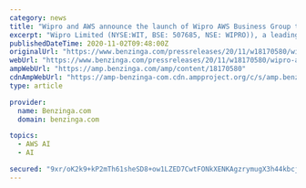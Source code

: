 ```yaml
---
category: news
title: "Wipro and AWS announce the launch of Wipro AWS Business Group to accelerate growth"
excerpt: "Wipro Limited (NYSE:WIT, BSE: 507685, NSE: WIPRO)), a leading global information technology, consulting, and business process services company, today announced the launch of"
publishedDateTime: 2020-11-02T09:48:00Z
originalUrl: "https://www.benzinga.com/pressreleases/20/11/w18170580/wipro-and-aws-announce-the-launch-of-wipro-aws-business-group-to-accelerate-growth"
webUrl: "https://www.benzinga.com/pressreleases/20/11/w18170580/wipro-and-aws-announce-the-launch-of-wipro-aws-business-group-to-accelerate-growth"
ampWebUrl: "https://amp.benzinga.com/amp/content/18170580"
cdnAmpWebUrl: "https://amp-benzinga-com.cdn.ampproject.org/c/s/amp.benzinga.com/amp/content/18170580"
type: article

provider:
  name: Benzinga.com
  domain: benzinga.com

topics:
  - AWS AI
  - AI

secured: "9xr/oK2k9+kP2mTh61sheSD8+ow1LZED7CwtFONkXENKAgzrymugX3h44kbcjmsoIc2atFuAhI8qE7Ls3wjZoG/MIH8srq1x24QPc/JAyI3RKilUXJ/xF08LGi7m/eK94537B1LU2CE2luMXY8wgTCQQtCTzOP4iUCyMguA8IkdmD7DqEEnbUrGQzS6TIrU/u1Fcp1DN0EVKhiw4+wf61QkevvR722c8BTlLf9gBqy1bYEMnWFp8LWf1QaCS+WtqHPlyreMdb4mADaT7os2HGvRXjdWH9jC6i6WylBvV4XSihIhhiZmM9I+axtnA8hU5n0Op58ouI9N+0E0k3rnsrI2XDJsfT1OwzH3cRY2OG5I=;zFvMe+5Np5DsrV9f8rE+lw=="
---
```


